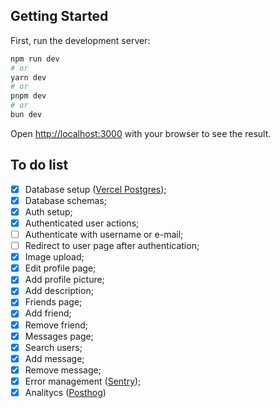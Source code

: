 ## Getting Started

First, run the development server:

```bash
npm run dev
# or
yarn dev
# or
pnpm dev
# or
bun dev
```

Open [http://localhost:3000](http://localhost:3000) with your browser to see the result.

## To do list

- [x] Database setup ([Vercel Postgres](https://vercel.com/storage/postgres));
- [x] Database schemas;
- [x] Auth setup;
- [x] Authenticated user actions;
- [ ] Authenticate with username or e-mail;
- [ ] Redirect to user page after authentication;
- [x] Image upload;
- [x] Edit profile page;
- [x] Add profile picture;
- [x] Add description;
- [x] Friends page;
- [x] Add friend;
- [x] Remove friend;
- [x] Messages page;
- [x] Search users;
- [x] Add message;
- [x] Remove message;
- [x] Error management ([Sentry](https://sentry.io/pricing/));
- [x] Analitycs ([Posthog](https://posthog.com))

